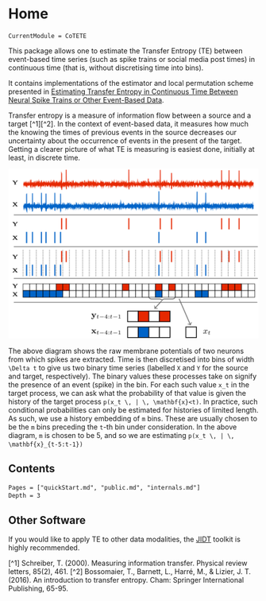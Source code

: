 # Home

```@meta
CurrentModule = CoTETE
```

This package allows one to estimate the Transfer Entropy (TE) between event-based time series
(such as spike trains or social media post times) in continuous time (that is, without discretising
time into bins).

It contains implementations of the estimator and local permutation scheme presented in
[Estimating Transfer Entropy in Continuous Time Between Neural Spike Trains or Other
Event-Based Data](https://doi.org/10.1101/2020.06.16.154377).

Transfer entropy is a measure of information flow between a source and a target [^1][^2]. In the context of event-based data,
it measures how much the knowing the times of previous events in the source decreases our uncertainty about the occurrence
of events in the present of the target.
Getting a clearer picture of what TE is measuring is easiest done, initially at least, in discrete time.

![Discrete TE](intro_discrete.png)

The above diagram shows the raw membrane potentials of two neurons from which spikes are extracted.
Time is then discretised into bins of width ``\Delta t`` to give us two binary time series (labelled
``X`` and ``Y`` for the source and target, respectively). The binary values these processes take on
signify the presence of an event (spike) in the bin. For each such value ``x_t`` in the target
process, we can ask what the probability of that value is given the history of the target
process ``p(x_t \, | \, \mathbf{x}<t)``. In practice, such conditional probabilities can only be estimated for histories
of limited length. As such, we use a history embedding of ``m`` bins. These are usually chosen to be the ``m`` bins
preceding the ``t``-th bin under consideration. In the above diagram, ``m`` is chosen to be 5, and so we are estimating
``p(x_t \, | \, \mathbf{x}_{t-5:t-1})``

## Contents
```@contents
Pages = ["quickStart.md", "public.md", "internals.md"]
Depth = 3
```

## Other Software
If you would like to apply TE to other data modalities, the [JIDT](https://github.com/jlizier/jidt) toolkit is highly
recommended.



[^1] Schreiber, T. (2000). Measuring information transfer. Physical review letters, 85(2), 461.
[^2] Bossomaier, T., Barnett, L., Harré, M., & Lizier, J. T. (2016). An introduction to transfer entropy. Cham: Springer International Publishing, 65-95.
